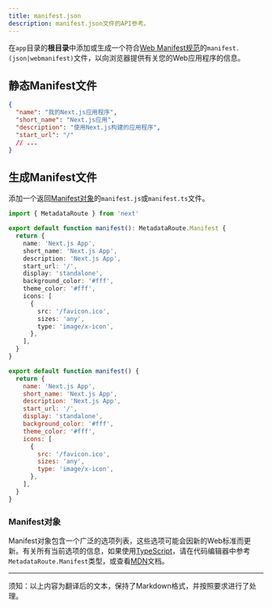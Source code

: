 ```yaml
---
title: manifest.json
description: manifest.json文件的API参考。
---
```


在`app`目录的**根目录**中添加或生成一个符合[Web Manifest规范](https://developer.mozilla.org/docs/Web/Manifest)的`manifest.(json|webmanifest)`文件，以向浏览器提供有关您的Web应用程序的信息。

## 静态Manifest文件

```json filename="app/manifest.json | app/manifest.webmanifest"
{
  "name": "我的Next.js应用程序",
  "short_name": "Next.js应用",
  "description": "使用Next.js构建的应用程序",
  "start_url": "/"
  // ...
}
```

## 生成Manifest文件

添加一个返回[Manifest对象](#manifest对象)的`manifest.js`或`manifest.ts`文件。

```ts filename="app/manifest.ts" switcher
import { MetadataRoute } from 'next'

export default function manifest(): MetadataRoute.Manifest {
  return {
    name: 'Next.js App',
    short_name: 'Next.js App',
    description: 'Next.js App',
    start_url: '/',
    display: 'standalone',
    background_color: '#fff',
    theme_color: '#fff',
    icons: [
      {
        src: '/favicon.ico',
        sizes: 'any',
        type: 'image/x-icon',
      },
    ],
  }
}
```

```js filename="app/manifest.js" switcher
export default function manifest() {
  return {
    name: 'Next.js App',
    short_name: 'Next.js App',
    description: 'Next.js App',
    start_url: '/',
    display: 'standalone',
    background_color: '#fff',
    theme_color: '#fff',
    icons: [
      {
        src: '/favicon.ico',
        sizes: 'any',
        type: 'image/x-icon',
      },
    ],
  }
}
```

### Manifest对象

Manifest对象包含一个广泛的选项列表，这些选项可能会因新的Web标准而更新。有关所有当前选项的信息，如果使用[TypeScript](https://nextjs.org/docs/app/building-your-application/configuring/typescript#typescript-plugin)，请在代码编辑器中参考`MetadataRoute.Manifest`类型，或查看[MDN](https://developer.mozilla.org/docs/Web/Manifest)文档。

---

须知：以上内容为翻译后的文本，保持了Markdown格式，并按照要求进行了处理。
